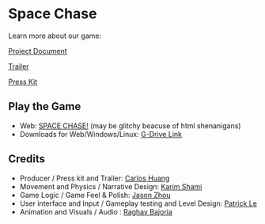 # Space Chase

Learn more about our game:

[Project Document](https://github.com/ECS-179-Game-Project/Space-Chase-Game/blob/main/ProjectDocument.md)

[Trailer](https://youtu.be/sAVLEPqOCx0)

[Press Kit](https://www.notion.so/Space-Chase-156a4264007680478aeacbd30d0a2188)

## Play the Game

- Web: [SPACE CHASE!](https://fruitman.itch.io/space-chase) (may be glitchy beacuse of html shenanigans)
- Downloads for Web/Windows/Linux: [G-Drive Link](https://drive.google.com/drive/folders/1g2zDoaeGkmNR3fVvqwzpbHlL7WlIAepg?usp=sharing)

## Credits

- Producer / Press kit and Trailer: [Carlos Huang](https://github.com/cahuang10)
- Movement and Physics / Narrative Design: [Karim Shami](https://github.com/BoiPlex)
- Game Logic / Game Feel & Polish: [Jason Zhou](https://github.com/khromeengine)
- User interface and Input / Gameplay testing and Level Design: [Patrick Le](https://github.com/patple-)
- Animation and Visuals / Audio : [Raghav Bajoria](https://github.com/RaghavsScarletSplendour)
